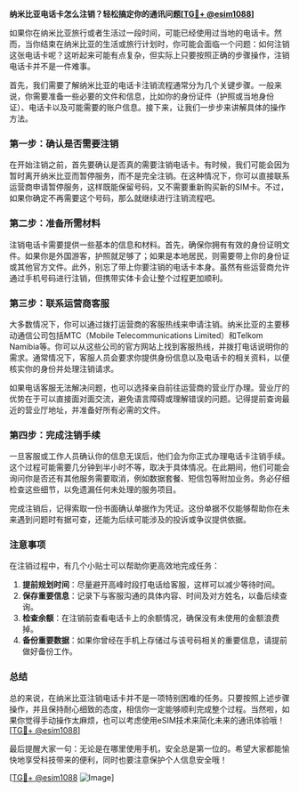 **纳米比亚电话卡怎么注销？轻松搞定你的通讯问题[[TG💪+ @esim1088](https://t.me/s/esim1088)]**

如果你在纳米比亚旅行或者生活过一段时间，可能已经使用过当地的电话卡。然而，当你结束在纳米比亚的生活或旅行计划时，你可能会面临一个问题：如何注销这张电话卡呢？这听起来可能有点复杂，但实际上只要按照正确的步骤操作，注销电话卡并不是一件难事。

首先，我们需要了解纳米比亚的电话卡注销流程通常分为几个关键步骤。一般来说，你需要准备一些必要的文件和信息，比如你的身份证件（护照或当地身份证）、电话卡以及可能需要的账户信息。接下来，让我们一步步来讲解具体的操作方法。

### 第一步：确认是否需要注销

在开始注销之前，首先要确认是否真的需要注销电话卡。有时候，我们可能会因为暂时离开纳米比亚而暂停服务，而不是完全注销。在这种情况下，你可以直接联系运营商申请暂停服务，这样既能保留号码，又不需要重新购买新的SIM卡。不过，如果你确定不再需要这个号码，那么就继续进行注销流程吧。

### 第二步：准备所需材料

注销电话卡需要提供一些基本的信息和材料。首先，确保你拥有有效的身份证明文件。如果你是外国游客，护照就足够了；如果是本地居民，则需要带上你的身份证或其他官方文件。此外，别忘了带上你要注销的电话卡本身。虽然有些运营商允许通过手机号码进行注销，但携带实体卡会让整个过程更加顺利。

### 第三步：联系运营商客服

大多数情况下，你可以通过拨打运营商的客服热线来申请注销。纳米比亚的主要移动通信公司包括MTC（Mobile Telecommunications Limited）和Telkom Namibia等。你可以从这些公司的官方网站上找到客服热线，并拨打电话说明你的需求。通常情况下，客服人员会要求你提供身份信息以及电话卡的相关资料，以便核实你的身份并处理注销请求。

如果电话客服无法解决问题，也可以选择亲自前往运营商的营业厅办理。营业厅的优势在于可以直接面对面交流，避免语言障碍或理解错误的问题。记得提前查询最近的营业厅地址，并准备好所有必需的文件。

### 第四步：完成注销手续

一旦客服或工作人员确认你的信息无误后，他们会为你正式办理电话卡注销手续。这个过程可能需要几分钟到半小时不等，取决于具体情况。在此期间，他们可能会询问你是否还有其他服务需要取消，例如数据套餐、短信包等附加业务。务必仔细检查这些细节，以免遗漏任何未处理的服务项目。

完成注销后，记得索取一份书面确认单据作为凭证。这份单据不仅能够帮助你在未来遇到问题时有据可查，还能为后续可能涉及的投诉或争议提供依据。

### 注意事项

在注销过程中，有几个小贴士可以帮助你更高效地完成任务：

1. **提前规划时间**：尽量避开高峰时段打电话给客服，这样可以减少等待时间。
2. **保存重要信息**：记录下与客服沟通的具体内容、时间及对方姓名，以备后续查询。
3. **检查余额**：在注销前查看电话卡上的余额情况，确保没有未使用的金额浪费掉。
4. **备份重要数据**：如果你曾经在手机上存储过与该号码相关的重要信息，请提前做好备份工作。

### 总结

总的来说，在纳米比亚注销电话卡并不是一项特别困难的任务。只要按照上述步骤操作，并且保持耐心细致的态度，相信你一定能够顺利完成整个过程。当然啦，如果你觉得手动操作太麻烦，也可以考虑使用eSIM技术来简化未来的通讯体验哦！[[TG💪+ @esim1088](https://t.me/s/esim1088)]

最后提醒大家一句：无论是在哪里使用手机，安全总是第一位的。希望大家都能愉快地享受科技带来的便利，同时也要注意保护个人信息安全哦！

[[TG💪+ @esim1088](https://t.me/s/esim1088) ![Image](https://i.postimg.cc/4NQfJmqS/Snipaste-2025-05-13-00-14-12.png)]